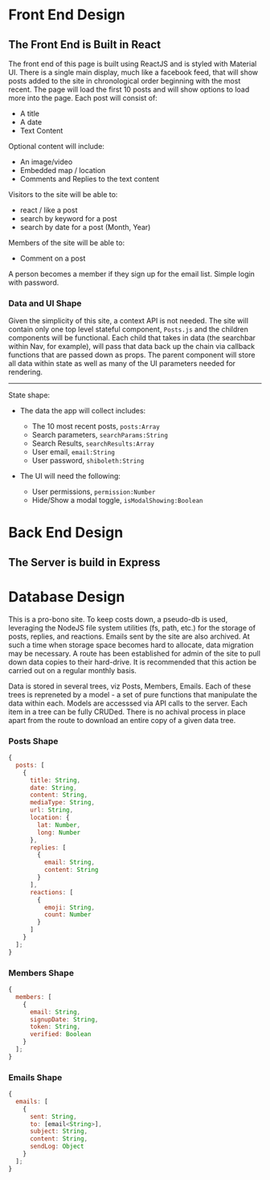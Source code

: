 # Front End Design

## The Front End is Built in React

The front end of this page is built using ReactJS and is styled with Material UI. There is a single main display, much like a facebook feed, that will show posts added to the site in chronological order beginning with the most recent. The page will load the first 10 posts and will show options to load more into the page. Each post will consist of:

- A title
- A date
- Text Content

Optional content will include:

- An image/video
- Embedded map / location
- Comments and Replies to the text content

Visitors to the site will be able to:

- react / like a post
- search by keyword for a post
- search by date for a post (Month, Year)

Members of the site will be able to:

- Comment on a post

A person becomes a member if they sign up for the email list. Simple login with password.

### Data and UI Shape

Given the simplicity of this site, a context API is not needed. The site will contain only one top level stateful component, `Posts.js` and the children components will be functional. Each child that takes in data (the searchbar within Nav, for example), will pass that data back up the chain via callback functions that are passed down as props. The parent component will store all data within state as well as many of the UI parameters needed for rendering.

<hr>

State shape:

- The data the app will collect includes:

  - The 10 most recent posts, `posts:Array`
  - Search parameters, `searchParams:String`
  - Search Results, `searchResults:Array`
  - User email, `email:String`
  - User password, `shiboleth:String`

- The UI will need the following:
  - User permissions, `permission:Number`
  - Hide/Show a modal toggle, `isModalShowing:Boolean`

# Back End Design

## The Server is build in Express

# Database Design

This is a pro-bono site. To keep costs down, a pseudo-db is used, leveraging the NodeJS file system utilities (fs, path, etc.) for the storage of posts, replies, and reactions. Emails sent by the site are also archived. At such a time when storage space becomes hard to allocate, data migration may be necessary. A route has been established for admin of the site to pull down data copies to their hard-drive. It is recommended that this action be carried out on a regular monthly basis.

Data is stored in several trees, viz Posts, Members, Emails. Each of these trees is repreneted by a model - a set of pure functions that manipulate the data within each. Models are accesssed via API calls to the server. Each item in a tree can be fully CRUDed. There is no achival process in place apart from the route to download an entire copy of a given data tree.

### Posts Shape

```js
{
  posts: [
    {
      title: String,
      date: String,
      content: String,
      mediaType: String,
      url: String,
      location: {
        lat: Number,
        long: Number
      },
      replies: [
        {
          email: String,
          content: String
        }
      ],
      reactions: [
        {
          emoji: String,
          count: Number
        }
      ]
    }
  ];
}
```

### Members Shape

```js
{
  members: [
    {
      email: String,
      signupDate: String,
      token: String,
      verified: Boolean
    }
  ];
}
```

### Emails Shape

```js
{
  emails: [
    {
      sent: String,
      to: [email<String>],
      subject: String,
      content: String,
      sendLog: Object
    }
  ];
}
```
